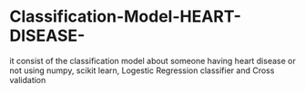 # Classification-Model-HEART-DISEASE-
it consist of the classification model about someone having heart disease or not using numpy, scikit learn, Logestic Regression classifier and Cross validation
